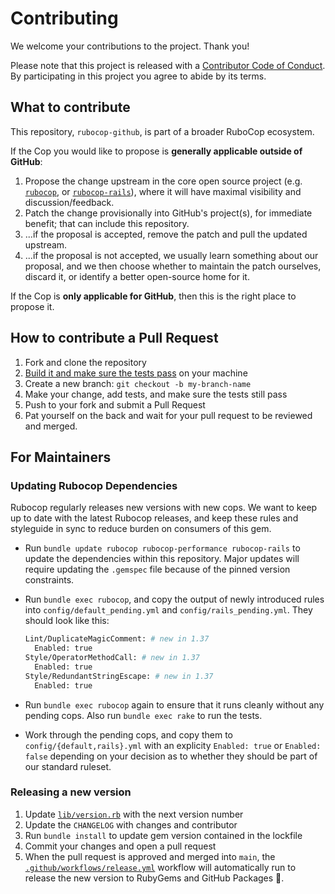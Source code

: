 # Contributing

We welcome your contributions to the project. Thank you!

Please note that this project is released with a [Contributor Code of Conduct](CODE_OF_CONDUCT.md). By participating in this project you agree to abide by its terms.

## What to contribute

This repository, `rubocop-github`, is part of a broader RuboCop ecosystem.

If the Cop you would like to propose is **generally applicable outside of GitHub**:

1. Propose the change upstream in the core open source project (e.g. [`rubocop`](https://github.com/rubocop/rubocop), or [`rubocop-rails`](https://github.com/rubocop/rubocop-rails)), where it will have maximal visibility and discussion/feedback.
1. Patch the change provisionally into GitHub's project(s), for immediate benefit; that can include this repository.
1. ...if the proposal is accepted, remove the patch and pull the updated upstream.
1. ...if the proposal is not accepted, we usually learn something about our proposal, and we then choose whether to maintain the patch ourselves, discard it, or identify a better open-source home for it.

If the Cop is **only applicable for GitHub**, then this is the right place to propose it.

## How to contribute a Pull Request

1. Fork and clone the repository
1. [Build it and make sure the tests pass](README.md#Testing) on your machine
1. Create a new branch: `git checkout -b my-branch-name`
1. Make your change, add tests, and make sure the tests still pass
1. Push to your fork and submit a Pull Request
1. Pat yourself on the back and wait for your pull request to be reviewed and merged.

## For Maintainers

### Updating Rubocop Dependencies

Rubocop regularly releases new versions with new cops. We want to keep up to date with the latest Rubocop releases, and keep these rules and styleguide in sync to reduce burden on consumers of this gem.

- Run `bundle update rubocop rubocop-performance rubocop-rails` to update the dependencies within this repository. Major updates will require updating the `.gemspec` file because of the pinned version constraints.
- Run `bundle exec rubocop`, and copy the output of newly introduced rules into `config/default_pending.yml` and `config/rails_pending.yml`. They should look like this:

  ```sh
  Lint/DuplicateMagicComment: # new in 1.37
    Enabled: true
  Style/OperatorMethodCall: # new in 1.37
    Enabled: true
  Style/RedundantStringEscape: # new in 1.37
    Enabled: true
  ```

- Run `bundle exec rubocop` again to ensure that it runs cleanly without any pending cops. Also run `bundle exec rake` to run the tests.
- Work through the pending cops, and copy them to `config/{default,rails}.yml` with an explicity `Enabled: true` or `Enabled: false` depending on your decision as to whether they should be part of our standard ruleset.

### Releasing a new version

1. Update [`lib/version.rb`](lib/version.rb) with the next version number
2. Update the `CHANGELOG` with changes and contributor
3. Run `bundle install` to update gem version contained in the lockfile
4. Commit your changes and open a pull request
5. When the pull request is approved and merged into `main`, the [`.github/workflows/release.yml`](.github/workflows/release.yml) workflow will automatically run to release the new version to RubyGems and GitHub Packages 🎉.
